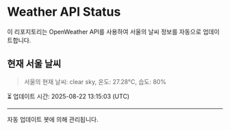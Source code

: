 
# Weather API Status

이 리포지토리는 OpenWeather API를 사용하여 서울의 날씨 정보를 자동으로 업데이트합니다.

## 현재 서울 날씨
> 서울의 현재 날씨: clear sky, 온도: 27.28°C, 습도: 80%

⏳ 업데이트 시간: 2025-08-22 13:15:03 (UTC)

---
자동 업데이트 봇에 의해 관리됩니다.
